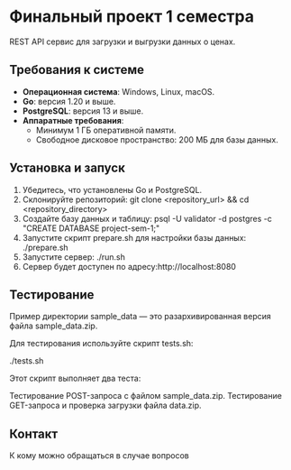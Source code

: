 # Финальный проект 1 семестра

REST API сервис для загрузки и выгрузки данных о ценах.

## Требования к системе

- **Операционная система**: Windows, Linux, macOS.
- **Go**: версия 1.20 и выше.
- **PostgreSQL**: версия 13 и выше.
- **Аппаратные требования**:
  - Минимум 1 ГБ оперативной памяти.
  - Свободное дисковое пространство: 200 МБ для базы данных.

## Установка и запуск

1. Убедитесь, что установлены Go и PostgreSQL.
2. Склонируйте репозиторий: git clone <repository_url> && cd <repository_directory>
3. Создайте базу данных и таблицу: psql -U validator -d postgres -c "CREATE DATABASE project-sem-1;"
4. Запустите скрипт prepare.sh для настройки базы данных: ./prepare.sh
5. Запустите сервер: ./run.sh
6. Сервер будет доступен по адресу:http://localhost:8080



## Тестирование

Пример директории sample_data — это разархивированная версия файла sample_data.zip.

Для тестирования используйте скрипт tests.sh:


./tests.sh

Этот скрипт выполняет два теста:

Тестирование POST-запроса с файлом sample_data.zip.
Тестирование GET-запроса и проверка загрузки файла data.zip.

## Контакт

К кому можно обращаться в случае вопросов
